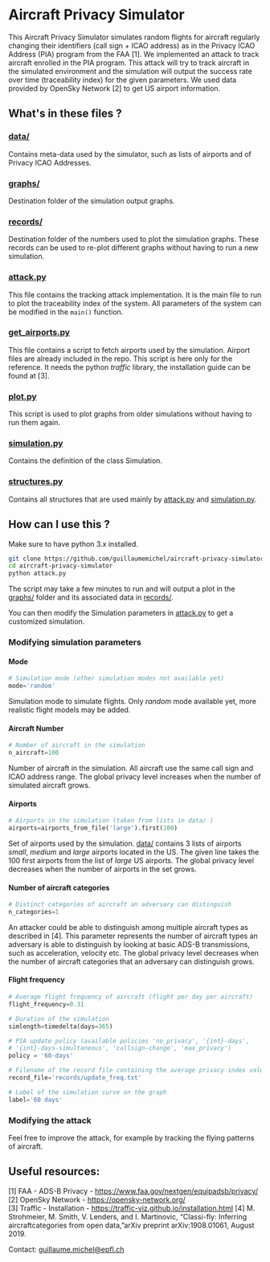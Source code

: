 # Aircraft Privacy Simulator

This Aircraft Privacy Simulator simulates random flights for aircraft regularly changing their identifiers (call sign + ICAO address) as in the Privacy ICAO Address (PIA) program from the FAA [1]. We implemented an attack to track aircraft enrolled in the PIA program. This attack will try to track aircraft in the simulated environment and the simulation will output the success rate over time (traceability index) for the given parameters. We used data provided by OpenSky Network [2] to get US airport information.

## What's in these files ?

### [data/](data/)

Contains meta-data used by the simulator, such as lists of airports and of Privacy ICAO Addresses.

### [graphs/](graphs/)

Destination folder of the simulation output graphs.

### [records/](records/)

Destination folder of the numbers used to plot the simulation graphs. These records can be used to re-plot different graphs without having to run a new simulation.

### [attack.py](attack.py)

This file contains the tracking attack implementation. It is the main file to run to plot the traceability index of the system. All parameters of the system can be modified in the `main()` function.

### [get_airports.py](get_airports.py)

This file contains a script to fetch airports used by the simulation. Airport files are already included in the repo. This script is here only for the reference. It needs the python _traffic_ library, the installation guide can be found at [3].

### [plot.py](plot.py)

This script is used to plot graphs from older simulations without having to run them again.

### [simulation.py](simulation.py)

Contains the definition of the class Simulation. 

### [structures.py](structures.py)

Contains all structures that are used mainly by [attack.py](attack.py) and [simulation.py](simulation.py).

## How can I use this ?

Make sure to have python 3.x installed.

```bash
git clone https://github.com/guillaumemichel/aircraft-privacy-simulator/
cd aircraft-privacy-simulator
python attack.py
```

The script may take a few minutes to run and will output a plot in the [graphs/](graphs/) folder and its associated data in [records/](records/).

You can then modify the Simulation parameters in [attack.py](attack.py) to get a customized simulation.

### Modifying simulation parameters

#### Mode

```python
# Simulation mode (other simulation modes not available yet)
mode='random'
```
Simulation mode to simulate flights. Only _random_ mode available yet, more realistic flight models may be added.

#### Aircraft Number
```python
# Number of aircraft in the simulation
n_aircraft=100
```

Number of aircraft in the simulation. All aircraft use the same call sign and ICAO address range. The global privacy level increases when the number of simulated aircraft grows.

#### Airports
```python
# Airports in the simulation (taken from lists in data/ )
airports=airports_from_file('large').first(100)
```
Set of airports used by the simulation. [data/](data/) contains 3 lists of airports _small_, _medium_ and _large_ airports located in the US. The given line takes the 100 first airports from the list of _large_ US airports. The global privacy level decreases when the number of airports in the set grows.

#### Number of aircraft categories

```python
# Distinct categories of aircraft an adversary can distinguish
n_categories=1
```

An attacker could be able to distinguish among multiple aircraft types as described in [4]. This parameter represents the number of aircraft types an adversary is able to distinguish by looking at basic ADS-B transmissions, such as acceleration, velocity etc. The global privacy level decreases when the number of aircraft categories that an adversary can distinguish grows.

#### Flight frequency

```python
# Average flight frequency of aircraft (flight per day per aircraft)
flight_frequency=0.31
```
```python
# Duration of the simulation
simlength=timedelta(days=365)
```
```python
# PIA update policy (available policies 'no_privacy', '{int}-days', 
# '{int}-days-simultaneous', 'callsign-change', 'max_privacy')
policy = '60-days'
```
```python
# Filename of the record file containing the average privacy index values
record_file='records/update_freq.txt'
```
```python
# Label of the simulation curve on the graph
label='60 days'
```

### Modifying the attack

Feel free to improve the attack, for example by tracking the flying patterns of aircraft.

## Useful resources:
[1] FAA - ADS-B Privacy - https://www.faa.gov/nextgen/equipadsb/privacy/ <br/>
[2] OpenSky Network - https://opensky-network.org/ <br/>
[3] Traffic - Installation - https://traffic-viz.github.io/installation.html
[4] M. Strohmeier, M. Smith, V. Lenders, and I. Martinovic, “Classi-fly: Inferring aircraftcategories from open data,”arXiv preprint arXiv:1908.01061, August 2019.

Contact: guillaume.michel@epfl.ch
